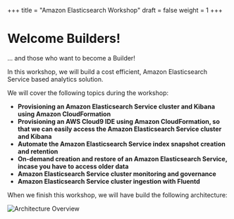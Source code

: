 +++
title = "Amazon Elasticsearch Workshop"
draft = false
weight = 1
+++

# Welcome Builders!

... and those who want to become a Builder!
 
In this workshop, we will build a cost efficient, Amazon Elasticsearch Service based analytics solution.

We will cover the following topics during the workshop:  

+ **Provisioning an Amazon Elasticsearch Service cluster and Kibana using Amazon CloudFormation**
+ **Provisioning an AWS Cloud9 IDE using Amazon CloudFormation, so that we can easily access the Amazon Elasticsearch Service cluster and Kibana**
+ **Automate the Amazon Elasticsearch Service index snapshot creation and retention**
+ **On-demand creation and restore of an Amazon Elasticsearch Service, incase you have to access older data**
+ **Amazon Elasticsearch Service cluster monitoring and governance**
+ **Amazon Elasticsearch Service cluster ingestion with Fluentd**

When we finish this workshop, we will have build the following architecture:  

![Architecture Overview](/images/architecture-overview.png)